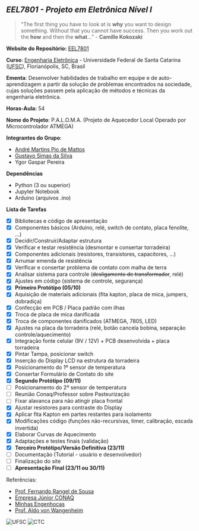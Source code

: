 ## ***EEL7801 - Projeto em Eletrônica Nível I***

> “The first thing you have to look at is **why**
you want to design something. Without
that you cannot have success. Then
you work out the **how** and then the
**what**...” - **Camille Kokozaki**

**Website do Repositório:** [EEL7801](https://gsimas.github.io/EEL7801/)

**Curso**: [Engenharia Eletrônica](http://cagr.sistemas.ufsc.br/relatorios/curriculoCurso?curso=235) - Universidade Federal de Santa Catarina ([UFSC](ufsc.br)), Florianópolis, SC, Brasil

**Ementa**: Desenvolver habilidades de trabalho em equipe e de auto-aprendizagem a partir da solução de
problemas encontrados na sociedade, cujas soluções passem pela aplicação de métodos e técnicas da engenharia
eletrônica.

**Horas-Aula:** 54

**Nome do Projeto**: P.A.L.O.M.A. (Projeto de Aquecedor Local Operado por Microcontrolador ATMEGA)

**Integrantes do Grupo**:

- [André Martins Pio de Mattos](https://github.com/andrempmattos)
- [Gustavo Simas da Silva](https://github.com/GSimas)
- Ygor Gaspar Pereira

**Dependências**

- Python (3 ou superior)
- Jupyter Notebook
- Arduino (arquivos .ino)

**Lista de Tarefas**

- [x] Bibliotecas e código de apresentação
- [x] Componentes básicos (Arduino, relé, switch de contato, placa fenolite, ...)
- [x] Decidir/Construir/Adaptar estrutura
- [x] Verificar e testar resistência (desmontar e consertar torradeira)
- [x] Componentes adicionais (resistores, transistores, capacitores, ...)
- [x] Arrumar emenda de resistência
- [x] Verificar e consertar problema de contato com malha de terra
- [x] Analisar sistema para controle (~~desligamento de transformador~~, relé)
- [x] Ajustes em código (sistema de controle, segurança)
- [x] **Primeiro Protótipo (05/10)**
- [x] Aquisição de materiais adicionais (fita kapton, placa de mica, jumpers, dobradiça)
- [x] Confecção em PCB / Placa padrão com ilhas
- [x] Troca de placa de mica danificada
- [x] Troca de componentes danificados (ATMEGA, 7805, LED)
- [x] Ajustes na placa da torradeira (relé, botão cancela bobina, separação controle/aquecimento)
- [x] Integração fonte celular (9V / 12V) + PCB desenvolvida + placa torradeira
- [x] Pintar Tampa, posicionar switch
- [x] Inserção do Display LCD na estrutura da torradeira
- [x] Posicionamento do 1º sensor de temperatura
- [x] Consertar Formulário de Contato do site
- [x] **Segundo Protótipo (09/11)**
- [ ] Posicionamento do 2º sensor de temperatura
- [ ] Reunião Conaq/Professor sobre Pasteurização
- [ ] Fixar alavanca para não atingir placa frontal
- [x] Ajustar resistores para contraste do Display
- [x] Aplicar fita Kapton em partes restantes para isolamento
- [x] Modificações código (funções não-recursivas, timer, calibração, escada invertida)
- [x] Elaborar Curvas de Aquecimento
- [x] Adaptações e testes finais (validação)
- [x] **Terceiro Protótipo/Versão Definitiva (23/11)**
- [ ] Documentação (Tutorial - usuário e desenvolvedor)
- [ ] Finalização do site
- [ ] **Apresentação Final (23/11 ou 30/11)**

Referências:

- [Prof. Fernando Rangel de Sousa](http://rangel.paginas.ufsc.br/)
- [Empresa Júnior CONAQ](http://conaq.com.br/)
- [Minhas Engenhocas](https://minhasengenhocas.wordpress.com/)
- [Prof. Aldo von Wangenheim](http://www.inf.ufsc.br/~aldo.vw/)

![UFSC](http://laship.ufsc.br/site/wp-content/themes/emc_completo/resource/img/filiacoes/brasao_UFSC_vertical_sigla.png) ![CTC](http://tisc.com.br/wp-content/uploads/ctcufsc.gif)
